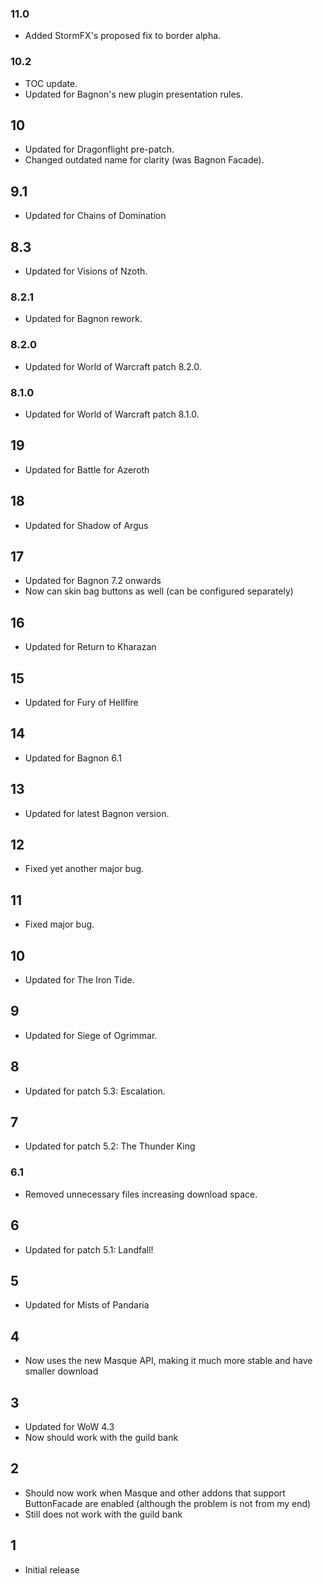 ### 11.0
* Added StormFX's proposed fix to border alpha.

### 10.2
* TOC update.
* Updated for Bagnon's new plugin presentation rules.

## 10
* Updated for Dragonflight pre-patch.
* Changed outdated name for clarity (was Bagnon Facade).

## 9.1
* Updated for Chains of Domination

## 8.3
* Updated for Visions of Nzoth.

### 8.2.1
* Updated for Bagnon rework.

### 8.2.0
* Updated for World of Warcraft patch 8.2.0.

### 8.1.0
* Updated for World of Warcraft patch 8.1.0.

## 19
* Updated for Battle for Azeroth

## 18
* Updated for Shadow of Argus

## 17
* Updated for Bagnon 7.2 onwards
* Now can skin bag buttons as well (can be configured separately)

## 16
* Updated for Return to Kharazan

## 15
* Updated for Fury of Hellfire

## 14
* Updated for Bagnon 6.1

## 13
* Updated for latest Bagnon version.

## 12
* Fixed yet another major bug.

## 11
* Fixed major bug.

## 10
* Updated for The Iron Tide.

## 9
* Updated for Siege of Ogrimmar.

## 8
* Updated for patch 5.3: Escalation.

## 7
* Updated for patch 5.2: The Thunder King

### 6.1
* Removed unnecessary files increasing download space.

## 6
* Updated for patch 5.1: Landfall!

## 5
* Updated for Mists of Pandaria

## 4
* Now uses the new Masque API, making it much more stable and have smaller download

## 3
* Updated for WoW 4.3
* Now should work with the guild bank

## 2
* Should now work when Masque and other addons that support ButtonFacade are enabled (although the problem is not from my end)
* Still does not work with the guild bank

## 1
* Initial release
